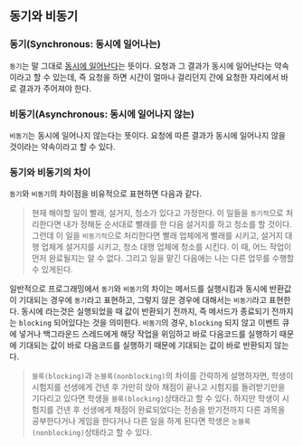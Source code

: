 ## 동기와 비동기

### 동기(Synchronous: 동시에 일어나는)

`동기`는 말 그대로 <U>동시에 일어난다</U>는 뜻이다. 요청과 그 결과가 동시에 일어난다는 약속이라고 할 수 있는데, 즉 요청을 하면 시간이 얼마나 걸리던지 간에 요청한 자리에서 바로 결과가 주어져야 한다.

### 비동기(Asynchronous: 동시에 일어나지 않는)

`비동기`는 동시에 일어나지 않는다는 뜻이다. 요청에 따른 결과가 동시에 일어나지 않을 것이라는 약속이라고 할 수 있다.

### 동기와 비동기의 차이

`동기`와 `비동기`의 차이점을 비유적으로 표현하면 다음과 같다.

> 현재 해야할 일이 빨래, 설거지, 청소가 있다고 가정한다. 이 일들을 `동기적`으로 처리한다면 내가 정해둔 순서대로 빨래를 한 다음 설거지를 하고 청소를 할 것이다. 그런데 이 일을 `비동기적`으로 처리한다면 빨래 업체에게 빨래를 시키고, 설거지 대행 업체게 설거지를 시키고, 청소 대행 업체에 청소를 시킨다. 이 때, 어느 작업이 먼저 완료될지는 알 수 없다. 그리고 일을 맡긴 다음에는 나는 다른 업무를 수행할 수 있게된다.

일반적으로 프로그래밍에서 `동기`와 `비동기`의 차이는 메서드를 실행시킴과 동시에 반환값이 기대되는 경우에 `동기`라고 표현하고, 그렇지 않은 경우에 대해서는 `비동기`라고 표현한다. 동시에 라는것은 실행되었을 때 값이 반환되기 전까지, 즉 메서드가 종료되기 전까지는 `blocking` 되어있다는 것을 의미한다. `비동기`의 경우, `blocking` 되지 않고 이벤트 큐에 넣거나 백그라운드 스레드에게 해당 작업을 위임하고 바로 다음코드를 실행하기 때문에 기대되는 값이 바로 다음코드를 실행하기 때문에 기대되는 값이 바로 반환되지 않는다.

> `블록(blocking)`과 `논블록(nonblocking)`의 차이를 간략하게 설명하자면, 학생이 시험지를 선생에게 건넨 후 가만히 앉아 채점이 끝나고 시험지를 돌려받기만을 기다리고 있다면 학생을 `블록(blocking)`상태라고 할 수 있다. 하지만 학생이 시험지를 건넨 후 선생에게 채점이 완료되었다는 전송을 받기전까지 다른 과목을 공부한다거나 게임을 한다거나 다른 일을 하게 된다면 학생은 `논블록(nonblocking)`상태라고 할 수 있다.